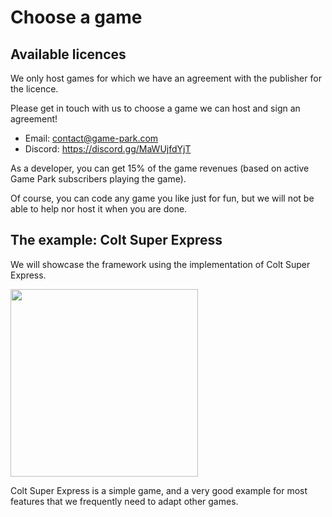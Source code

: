 # Choose a game

## Available licences

We only host games for which we have an agreement with the publisher for the licence.

Please get in touch with us to choose a game we can host and sign an agreement!

* Email: <contact@game-park.com>
* Discord: https://discord.gg/MaWUjfdYjT

As a developer, you can get 15% of the game revenues (based on active Game Park subscribers playing the game).

Of course, you can code any game you like just for fun, but we will not be able to help nor host it when you are done.

## The example: Colt Super Express

We will showcase the framework using the implementation of Colt Super Express.

<img width="300" src="./_media/colt-super-express.webp"/>

Colt Super Express is a simple game, and a very good example for most features that we frequently need to adapt other games.

